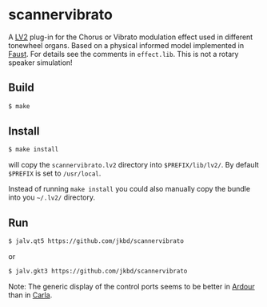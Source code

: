# scannervibrato

A [LV2](http://lv2plug.in) plug-in for the Chorus or Vibrato
modulation effect used in different tonewheel organs. Based on a
physical informed model implemented in
[Faust](http://faust.grame.fr/). For details see the comments in
`effect.lib`. This is not a rotary speaker simulation!

## Build

```bash
$ make
```

## Install

```bash
$ make install
```
will copy the `scannervibrato.lv2` directory into
`$PREFIX/lib/lv2/`. By default `$PREFIX` is set to `/usr/local`.

Instead of running `make install` you could also manually copy the
bundle into you `~/.lv2/` directory.

## Run

```bash
$ jalv.qt5 https://github.com/jkbd/scannervibrato
```
or
```bash
$ jalv.gkt3 https://github.com/jkbd/scannervibrato
```

Note: The generic display of the control ports seems to be better in
[Ardour](https://ardour.org/) than in
[Carla](http://kxstudio.linuxaudio.org/Applications:Carla).